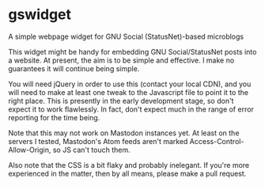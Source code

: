 # gswidget
A simple webpage widget for GNU Social (StatusNet)-based microblogs

This widget might be handy for embedding GNU Social/StatusNet posts into a website.  At present, the aim is to be simple and effective.  I make no guarantees it will continue being simple.

You will need jQuery in order to use this (contact your local CDN), and you will need to make at least one tweak to the Javascript file to point it to the right place.  This is presently in the early development stage, so don't expect it to work flawlessly.  In fact, don't expect much in the range of error reporting for the time being.

Note that this may not work on Mastodon instances yet.  At least on the servers I tested, Mastodon's Atom feeds aren't marked Access-Control-Allow-Origin, so JS can't touch them.

Also note that the CSS is a bit flaky and probably inelegant.  If you're more experienced in the matter, then by all means, please make a pull request.
